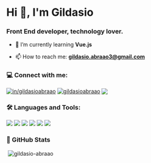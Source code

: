 <h1 align="left">Hi 👋, I'm Gildasio</h1>
<h3 align="left">Front End developer, technology lover.</h3>

- 🌱 I’m currently learning **Vue.js**

- 📫 How to reach me: **gildasio.abraao3@gmail.com**

<h3 align="left">💻 Connect with me:</h3>

<a href="https://linkedin.com/in/in/gildasioabraao" target="_blank"><img align="center" src="https://img.shields.io/badge/LinkedIn-0077B5?style=for-the-badge&logo=linkedin&logoColor=white" alt="in/gildasioabraao"></a> <a href="https://instagram.com/gildasioabraao" target="_blank"><img align="center" src="https://img.shields.io/badge/Instagram-E4405F?style=for-the-badge&logo=instagram&logoColor=white" alt="gildasioabraao"></a> <a href="https://api.whatsapp.com/send?phone=5575983255796&text=Ol%C3%A1%2C%20Gildasio!" target="_blank"><img  align="center" src="https://img.shields.io/badge/WhatsApp-25D366?style=for-the-badge&logo=whatsapp&logoColor=white"></a>

<h3 align="left">🛠️ Languages and Tools:</h3>

<img src="https://img.shields.io/badge/HTML5-E34F26?style=for-the-badge&logo=html5&logoColor=white"> <img src="https://img.shields.io/badge/CSS3-1572B6?style=for-the-badge&logo=css3&logoColor=white"> <img src="https://img.shields.io/badge/JavaScript-F7DF1E?style=for-the-badge&logo=javascript&logoColor=black"> <img src="https://img.shields.io/badge/Vue.js-35495E?style=for-the-badge&logo=vuedotjs&logoColor=4FC08D"> <img src="https://img.shields.io/badge/Bootstrap-563D7C?style=for-the-badge&logo=bootstrap&logoColor=white"> <img src="https://img.shields.io/badge/jQuery-0769AD?style=for-the-badge&logo=jquery&logoColor=white">

### 🚀 GitHub Stats

<p>&nbsp;<img align="center" src="https://github-readme-stats.vercel.app/api?username=gildasio-abraao&show_icons=true&locale=en" alt="gildasio-abraao" /></p>
